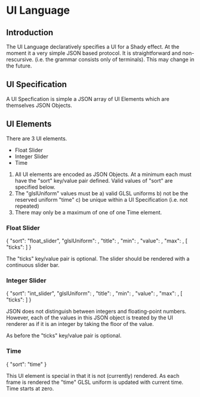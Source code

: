 # UI Language

## Introduction

The UI Language declaratively specifies a UI for a Shady effect. At the moment
it a very simple JSON based protocol. It is straightforward and non-rescursive.
(i.e. the grammar consists only of terminals). This may change in the future.

## UI Specification

A UI Specfication is simple a JSON array of UI Elements which are themselves
JSON Objects.

## UI Elements

There are 3 UI elements.

- Float Slider
- Integer Slider
- Time

1. All UI elements are encoded as JSON Objects. At a minimum each must have the
   "sort" key/value pair defined. Valid values of "sort" are specified below.
2. The "glslUniform" values must be
   a) valid GLSL uniforms
   b) not be the reserved uniform "time"
   c) be unique within a UI Specification (i.e. not repeated)
3. There may only be a maximum of one of one Time element.


### Float Slider

{   "sort":         "float_slider",
    "glslUniform":  <string>,
    "title":        <string>,
    "min":          <number>,
    "value":        <number>,
    "max":          <number>,
  [ "ticks":        <number> ] }

The "ticks" key/value pair is optional. The slider should be rendered with
a continuous slider bar.

### Integer Slider

{   "sort":         "int_slider",
    "glslUniform":  <string>,
    "title":        <string>,
    "min":          <number>,
    "value":        <number>,
    "max":          <number>,
  [ "ticks":        <number> ] }

JSON does not distinguish between integers and floating-point numbers. However,
each of the values in this JSON object is treated by the UI renderer as if it
is an integer by taking the floor of the value.

As before the "ticks" key/value pair is optional.

### Time

{   "sort":        "time" }

This UI element is special in that it is not (currently) rendered. As each
frame is rendered the "time" GLSL uniform is updated with current time.
Time starts at zero.